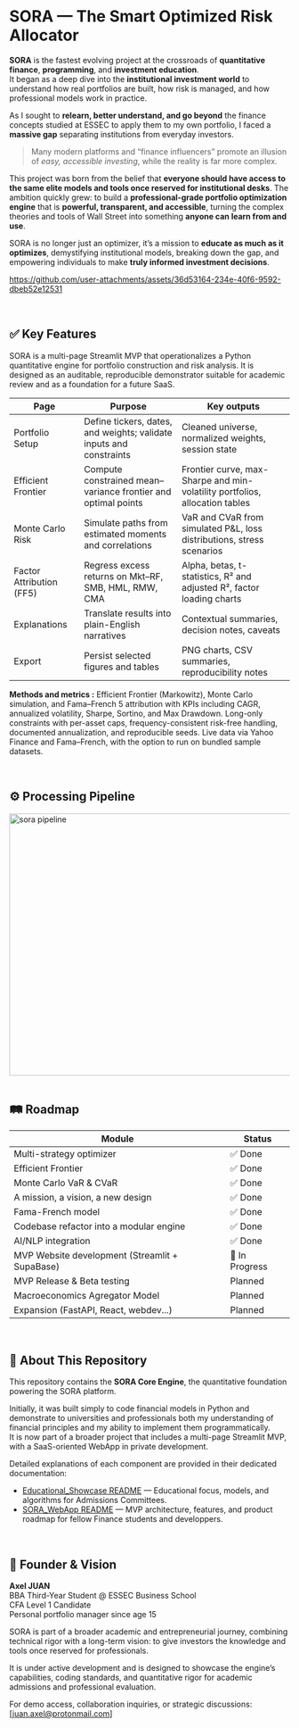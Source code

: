 # SORA — The Smart Optimized Risk Allocator

**SORA** is the fastest evolving project at the crossroads of **quantitative finance**, **programming**, and **investment education**.  
It began as a deep dive into the **institutional investment world** to understand how real portfolios are built, how risk is managed, and how professional models work in practice.  

As I sought to **relearn, better understand, and go beyond** the finance concepts studied at ESSEC to apply them to my own portfolio, I faced a **massive gap** separating institutions from everyday investors. 
> Many modern platforms and “finance influencers” promote an illusion of *easy, accessible investing*, while the reality is far more complex.  

This project was born from the belief that **everyone should have access to the same elite models and tools once reserved for institutional desks**. The ambition quickly grew: to build a **professional-grade portfolio optimization engine** that is **powerful, transparent, and accessible**, turning the complex theories and tools of Wall Street into something **anyone can learn from and use**.  

SORA is no longer just an optimizer, it’s a mission to **educate as much as it optimizes**, demystifying institutional models, breaking down the gap, and empowering individuals to make **truly informed investment decisions**.  



https://github.com/user-attachments/assets/36d53164-234e-40f6-9592-dbeb52e12531


<br>


## ✅ Key Features

SORA is a multi-page Streamlit MVP that operationalizes a Python quantitative engine for portfolio construction and risk analysis. It is designed as an auditable, reproducible demonstrator suitable for academic review and as a foundation for a future SaaS.

| Page | Purpose | Key outputs |
|---|---|---|
| Portfolio Setup | Define tickers, dates, and weights; validate inputs and constraints | Cleaned universe, normalized weights, session state |
| Efficient Frontier | Compute constrained mean–variance frontier and optimal points | Frontier curve, max-Sharpe and min-volatility portfolios, allocation tables |
| Monte Carlo Risk | Simulate paths from estimated moments and correlations | VaR and CVaR from simulated P&L, loss distributions, stress scenarios |
| Factor Attribution (FF5) | Regress excess returns on Mkt–RF, SMB, HML, RMW, CMA | Alpha, betas, t-statistics, R² and adjusted R², factor loading charts |
| Explanations | Translate results into plain-English narratives | Contextual summaries, decision notes, caveats |
| Export | Persist selected figures and tables | PNG charts, CSV summaries, reproducibility notes |

**Methods and metrics :** Efficient Frontier (Markowitz), Monte Carlo simulation, and Fama–French 5 attribution with KPIs including CAGR, annualized volatility, Sharpe, Sortino, and Max Drawdown. Long-only constraints with per-asset caps, frequency-consistent risk-free handling, documented annualization, and reproducible seeds. Live data via Yahoo Finance and Fama–French, with the option to run on bundled sample datasets.


<br>


## ⚙️ Processing Pipeline

<img width="1684" height="470" alt="sora pipeline" src="https://github.com/user-attachments/assets/2f806eb6-5efd-4df5-9a5a-3f60cc32cfb8" />



<br>
<br>


## 🛤️ Roadmap

| Module | Status |
|--------|--------|
| Multi-strategy optimizer | ✅ Done |
| Efficient Frontier | ✅ Done |
| Monte Carlo VaR & CVaR | ✅ Done |
| A mission, a vision, a new design | ✅ Done |
| Fama-French model | ✅ Done |
| Codebase refactor into a modular engine | ✅ Done |
| AI/NLP integration | ✅ Done |
| MVP Website development (Streamlit + SupaBase) | 🚧 In Progress |
| MVP Release & Beta testing | Planned |
| Macroeconomics Agregator Model | Planned |
| Expansion (FastAPI, React, webdev...) | Planned |



<br>



## 📁 About This Repository

This repository contains the **SORA Core Engine**, the quantitative foundation powering the SORA platform.  

Initially, it was built simply to code financial models in Python and demonstrate to universities and professionals both my understanding of financial principles and my ability to implement them programmatically.  
It is now part of a broader project that includes a multi-page Streamlit MVP, with a SaaS-oriented WebApp in private development.

Detailed explanations of each component are provided in their dedicated documentation:
- [Educational_Showcase README](Educational_Showcase/EducationalShowcase.md) — Educational focus, models, and algorithms for Admissions Committees.  
- [SORA_WebApp README](SORA_WebApp/WebApp.md) — MVP architecture, features, and product roadmap for fellow Finance students and developpers.



<br>



## 👤 Founder & Vision

**Axel JUAN**  
BBA Third-Year Student @ ESSEC Business School  
CFA Level 1 Candidate  
Personal portfolio manager since age 15  

SORA is part of a broader academic and entrepreneurial journey, combining technical rigor with a long-term vision: to give investors the knowledge and tools once reserved for professionals.  

It is under active development and is designed to showcase the engine’s capabilities, coding standards, and quantitative rigor for academic admissions and professional evaluation.  


For demo access, collaboration inquiries, or strategic discussions: [juan.axel@protonmail.com]  


